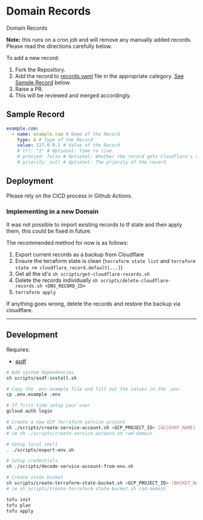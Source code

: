 # Domain Records

Domain Records

**Note:** this runs on a cron job and will remove any manually added records. Please read the directions carefully below.

To add a new record:

1. Fork the Repository.
1. Add the record to [records.yaml](records.yaml) file in the appropriate category. [See Sample Record](#sample-record) below.
1. Raise a PR.
1. This will be reviewed and merged accordingly.

## Sample Record

```yaml
example.com:
  - name: example.com # Name of the Record
    type: A # Type of the Record
    value: 127.0.0.1 # Value of the Record
    # ttl: "1" # Optional: Time to live.
    # proxied: false # Optional: Whether the record gets Cloudflare's origin protection
    # priority: null # Optional: The priority of the record
```

## Deployment

Please rely on the CICD process in Github Actions.

### Implementing in a new Domain

It was not possible to import existing records to tf state and then apply them, this could be fixed in future.

The recommended method for now is as follows:

1. Export current records as a backup from Cloudflare
1. Ensure the terraform state is clean (`terraform state list` and `terraform state rm cloudflare_record.default[...]`)
1. Get all the id's `sh scripts/get-cloudflare-records.sh`
1. Delete the records individually `sh scripts/delete-cloudflare-records.sh <DNS_RECORD_ID>`
1. `terraform apply`

If anything goes wrong, delete the records and restore the backup via cloudflare.

---

## Development

Requires:

- [asdf](https://asdf-vm.com)

```bash
# Add system dependencies
sh scripts/asdf-install.sh

# Copy the .env.example file and fill out the values in the .env
cp .env.example .env

# If first time setup your user
gcloud auth login

# Create a new GCP Terraform service account
sh ./scripts/create-service-account.sh <GCP_PROJECT_ID> [ACCOUNT_NAME]
# ie sh ./scripts/create-service-account.sh rad-domain

# Setup local shell
. ./scripts/export-env.sh

# Setup credentials
sh ./scripts/decode-service-account-from-env.sh

# Create state bucket
sh scripts/create-terraform-state-bucket.sh <GCP_PROJECT_ID> [BUCKET_NAME]
# ie sh scripts/create-terraform-state-bucket.sh rad-domain

tofu init
tofu plan
tofu apply
```

<!-- TRIGGER RUN -->
